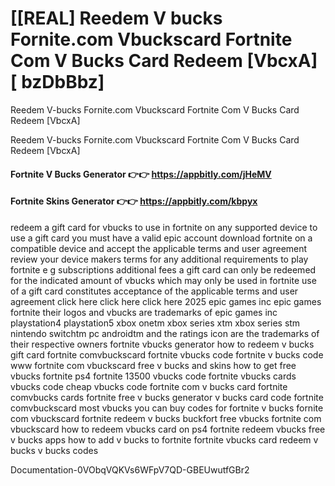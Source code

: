 # [[REAL] Reedem V bucks Fornite.com Vbuckscard Fortnite Com V Bucks Card Redeem [VbcxA] [ bzDbBbz]

Reedem V-bucks Fornite.com Vbuckscard Fortnite Com V Bucks Card Redeem [VbcxA]

Reedem V-bucks Fornite.com Vbuckscard Fortnite Com V Bucks Card Redeem [VbcxA]

#### **Fortnite V Bucks Generator 👉👉**  https://appbitly.com/jHeMV

#### **Fortnite Skins Generator 👉👉**  https://appbitly.com/kbpyx

redeem a gift card for vbucks to use in fortnite on any supported device to use a gift card you must have a valid epic account download fortnite on a compatible device and accept the applicable terms and user agreement review your device makers terms for any additional requirements to play fortnite e g subscriptions additional fees a gift card can only be redeemed for the indicated amount of vbucks which may only be used in fortnite use of a gift card constitutes acceptance of the applicable terms and user agreement click here click here click here 2025 epic games inc epic games fortnite their logos and vbucks are trademarks of epic games inc playstation4 playstation5 xbox onetm xbox series xtm xbox series stm nintendo switchtm pc androidtm and the ratings icon are the trademarks of their respective owners fortnite vbucks generator how to redeem v bucks gift card fortnite comvbuckscard fortnite vbucks code fortnite v bucks code www fortnite com vbuckscard free v bucks and skins how to get free vbucks fortnite ps4 fortnite 13500 vbucks code fortnite vbucks cards vbucks code cheap vbucks code fortnite com v bucks card fortnite comvbucks cards fortnite free v bucks generator v bucks card code fortnite comvbuckscard most vbucks you can buy codes for fortnite v bucks fornite com vbuckscard fortnite redeem v bucks buckfort free vbucks fortnite com vbuckscard how to redeem vbucks card on ps4 fortnite redeem vbucks free v bucks apps how to add v bucks to fortnite fortnite vbucks card redeem v bucks v bucks codes

Documentation-0VObqVQKVs6WFpV7QD-GBEUwutfGBr2


